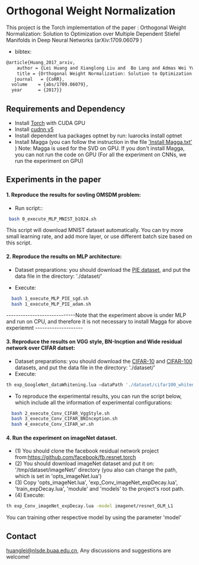 Orthogonal Weight Normalization
======================================

This project is the Torch implementation of the paper : Orthogonal Weight Normalization: Solution to Optimization over Multiple Dependent Stiefel Manifolds in Deep Neural Networks (arXiv:1709.06079 )
* bibtex:
```Bash
@article{Huang_2017_arxiv,
    author = {Lei Huang and Xianglong Liu and  Bo Lang and Admas Wei Yu and Bo Li},
    title = {Orthogonal Weight Normalization: Solution to Optimization over Multiple Dependent Stiefel Manifolds in Deep Neural Networks},
   journal   = {CoRR},
  volume    = {abs/1709.06079},
  year      = {2017}}
 ```
 
## Requirements and Dependency
* Install [Torch](http://torch.ch) with CUDA GPU
* Install [cudnn v5](http://torch.ch)
* Install dependent lua packages optnet by run:
luarocks install optnet
* Install Magga (you can follow the instruction in the file  ['Install Magga.txt'](./Install_Magga.txt) )
	Note: Magga is used for the SVD on GPU. If you don't install Magga, you can not run the code on GPU (For all the experiment on CNNs, we run the experiment on GPU)

## Experiments in the paper

#### 1.  Reproduce the results for sovling OMSDM problem:

*	Run script:: 
```Bash
 bash 0_execute_MLP_MNIST_b1024.sh
 ```
This script will download MNIST dataset automatically.
You can try more small learning rate, and add more layer, or use different batch size based on this script.
	
#### 2. Reproduce the results on MLP architecture:
* Dataset preparations: you should download the [PIE dataset](https://www.dropbox.com/sh/5pkrtv02wemqxzp/AADlVOs3vDMOEsOpRFa20Uqha?dl=0), and put the data file in the directory: './dataset/'

* Execute:
```Bash
  bash 1_execute_MLP_PIE_sgd.sh   
  bash 1_execute_MLP_PIE_adam.sh
 ```
-----------------------------Note that the experiment above is under MLP and run on CPU, and therefore it is not necessary to install Magga for above experiemnt --------------------
 
#### 3. Reproduce the results on VGG style, BN-Incption and Wide residual network over CIFAR datset: 

 *	Dataset preparations: you should download the [CIFAR-10](https://yadi.sk/d/eFmOduZyxaBrT) and [CIFAR-100](https://yadi.sk/d/ZbiXAegjxaBcM) datasets, and put the data file in the directory: './dataset/' 
 * Execute: 
```Bash
th exp_GoogleNet_dataWhitening.lua –dataPath './dataset/cifar100_whitened.t7'
 ```
  *	To reproduce the experimental results, you can run the script below, which include all the information of experimental configurations: 
```Bash
  bash 2_execute_Conv_CIFAR_VggStyle.sh  
  bash 3_execute_Conv_CIFAR_BNInception.sh 
  bash 4_execute_Conv_CIFAR_wr.sh  
 ```
 


#### 4. Run the experiment on imageNet dataset. 

 *  (1) You should clone the facebook residual network project from:https://github.com/facebook/fb.resnet.torch
 *  (2) You should download imageNet dataset and put it on: '/tmp/dataset/imageNet/' directory (you also can change the path, which is set in 'opts_imageNet.lua')
 *  (3) Copy  'opts_imageNet.lua', 'exp_Conv_imageNet_expDecay.lua', 'train_expDecay.lua', 'module' and 'models' to the project's root path.
 *  (4)	Execute: 
```Bash
th exp_Conv_imageNet_expDecay.lua -model imagenet/resnet_OLM_L1
 ```
You can training other respective model by using the parameter 'model'

## Contact
huanglei@nlsde.buaa.edu.cn, Any discussions and suggestions are welcome!


